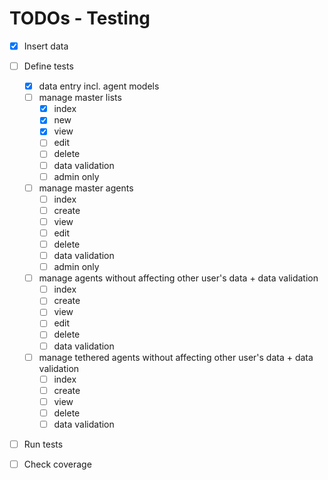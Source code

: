 # TODOs - Testing

- [x] Insert data
- [ ] Define tests
    - [x] data entry incl. agent models
    - [ ] manage master lists
        - [x] index
        - [x] new
        - [x] view
        - [ ] edit
        - [ ] delete
        - [ ] data validation
        - [ ] admin only
    - [ ] manage master agents
        - [ ] index
        - [ ] create
        - [ ] view
        - [ ] edit
        - [ ] delete
        - [ ] data validation
        - [ ] admin only
    - [ ] manage agents without affecting other user's data + data validation
        - [ ] index
        - [ ] create
        - [ ] view
        - [ ] edit
        - [ ] delete
        - [ ] data validation
    - [ ] manage tethered agents without affecting other user's data + data validation
        - [ ] index
        - [ ] create
        - [ ] view
        - [ ] delete
        - [ ] data validation
- [ ] Run tests
- [ ] Check coverage

